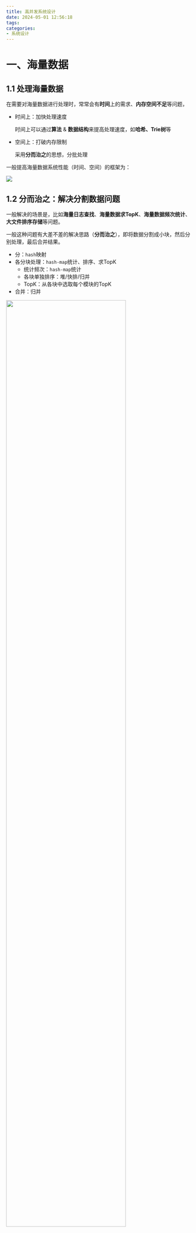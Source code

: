 ```yaml
---
title: 高并发系统设计
date: 2024-05-01 12:56:18
tags:
categories:
- 系统设计
---
```


# 一、海量数据

## 1.1 处理海量数据

在需要对海量数据进行处理时，常常会有**时间**上的需求、**内存空间不足**等问题，

- 时间上：加快处理速度

    时间上可以通过**算法** & **数据结构**来提高处理速度，如**哈希、Trie树**等
- 空间上：打破内存限制

    采用**分而治之**的思想，分批处理

一般提高海量数据系统性能（时间、空间）的框架为：

<img src="time_storage_xmind.png">

## 1.2 分而治之：解决分割数据问题

一般解决的场景是，比如**海量日志查找**、**海量数据求TopK**、**海量数据频次统计**、**大文件排序存储**等问题。

一般这种问题有大差不差的解决思路（**分而治之**），即将数据分割成小块，然后分别处理，最后合并结果。

- 分：`hash`映射
- 各分块处理：`hash-map`统计、排序、求TopK
    - 统计频次：`hash-map`统计
    - 各块单独排序：堆/快排/归并
    - TopK：从各块中选取每个模块的TopK
- 合并：归并

<img src="split_bigData.png" width="80%">

### 1.2.1 怎么分？- 哈希计算

一般对于海量数据排序、求频次tok等问题，内存无法一次性装入所有数据进行处理，所以我们选择将数据分成N部分，保证每一部分都可以单独在内存中处理。

由于数据是**无序**的，所以如果采用简单的分割，可能会导致**相同的数据不在同一部分**，从而导致**分块数据的统计结果并不正确**

举个例子，我们要对海量数据求TopK，如果我们采用简单的分割，从各个部分中求TopK，最后合并求最终实际的TopK，可能会导致当前这部分数据的非TopK数据跟其他部分的数据合并后可以成为TopK数据的情况，从而导致统计结果不正确。

所以我们需要**哈希计算**，将相同的数据哈希到同一部分，这样就可以保证相同的数据在同一部分，从而保证统计结果的正确性。

#### 分布式负载均衡

在分布式系统中，我们需要将数据分布到不同的服务器上，这样可以**保证每台服务器的负载均衡**，提高系统的性能。

一般在实现分布式**负载均衡**时，我们首选会采用**一致性哈希**算法，这样可以保证当服务器数量发生变化时，数据的分布变化较小，从而保证系统的稳定性。（避免缓存雪崩现象）

#### 哈希计算

哈希计算是将数据映射到一个固定的范围内，这样可以保证相同的数据映射到同一部分，从而保证数据的正确性。

#### 哈希碰撞

因为哈希结果是有值域范围（有限的），所以哈希碰撞是**不可避免**的，但是我们可以通过**哈希冲突解决**的方法来解决这个问题。

<img src="hash_collision.png" width="80%">

解决哈希碰撞的方法一般有两种：

- **开放地址法--不常用**：当哈希值发生冲突时，会继续寻找下一个空位置，直到找到空位置为止
- **拉链法**：将哈希值相同的数据放在同一个链表中，这样可以保证相同的数据在同一部分

    拉链法如下所示：

    <img src="hash_collision2.png" width="80%">

#### 哈希查找的时间复杂度

| 描述 | 查找时间复杂度 |
| :---: | :---: |
|哈希表|`O(1)`|
|哈希碰撞严重|退化为`O(n)`|

#### a. 普通哈希计算hash(data)%N

哈希计算的特点是**相同的数据哈希值相同**，所以当我们进行`hash(data)`时，相同的数据会有相同的计算结果，我们再确保这些相同计算结果的数据都放在同一部分即可。

之后怎么进行数据划分呢？

如果我们有N台服务器/需要将数据分出N部分，普通哈希计算会将**哈希值通过取模（求对N的余数）**分布在`0-N`之间，余数为`n`的数据就放在第`n`部分，这样通过哈希计算保证相同的数据取余后结果相同，也就是在同一部分。

#### b. 一致性哈希hash(data)%(2^32)

按照普通哈希计算，如果我们有N台服务器，当**服务器数量发生变化**时，数据的分布会发生变化，所有数据都要**重新计算哈希值**，然后进行**数据迁移**。

而解决这个问题的最好方法就是**一致性哈希**

**1）实现-哈希环**

一致性哈希将**数据hash(data)**、**服务器hash(IP or Mac)**都映射到一个**哈希环**上，通过对**2^32**取模，将数据映射到特定哈希环上。

通过顺时针查找，找到第一个大于等于**该数据data哈希值**的服务器，将数据放在这台服务器上。也就是环中某个区间的数据存在于某台服务器上。

<img src="consistent_hash.png" width="60%">

当服务器数量发生变化时，只需要对**部分数据**进行迁移，而不是全部数据。

如当删除一台服务器时，只需要将该服务器的数据迁移到下一台服务器即可，不需要进行大量数据的迁移。

**2）实现-虚拟节点**

在前面的一致性哈希中还存在一个问题，即**数据分布不均匀**，因为服务器的数量有限，如果两个服务器的哈希值在环中很靠近，那么会有一台服务器的数据很多，另一台服务器的数据很少，导致数据分布不均匀。

一致性哈希的实现中，为了保证数据的均匀分布，我们会采用**虚拟节点**的方式，将每台服务器映射到多个虚拟节点上，这样可以保证数据的均匀分布。

<img src="consistent_hash2.png" width="60%">

### 1.2.2 各分块怎么处理？

根据不同需求，我们可以采用不同的处理方式，如**求频次**->**排序**->**求TopK**、**海量数据去重**等。

#### 求频次：hash-map统计

求频次的问题，我们可以采用**hash-map**的方式，将数据映射到哈希表(`key:data,value:count`)中，然后统计频次。

**时间复杂度**：

**有序hash-map**的底层实现是**红黑树**，时间复杂度为`n*O(logn)`

**无序hash-map、set**的底层实现是**拉链法**，时间复杂度为`O(1)`、`O(n)`

| 描述 | 时间复杂度 |
| :---: | :---: |
|有序hash-map|`n*O(logn)`|
|无序hash-map|`O(1)`、`O(n)`|

#### 排序：堆/快排/归并

排序的问题，我们可以采用**堆排序**、**快排**、**归并**等方式时间复杂度较小的算法，将数据进行排序。

一般采用**堆排序**维护一个**大小为K的小根堆**，然后将数据插入堆中，当堆的大小超过K时，将堆顶元素删除，这样可以保证堆中的元素是TopK。

**时间复杂度**：

| 描述 | 时间复杂度 |
| :---: | :---: |
|堆排序|`O(nlogk)`|
|快速排序|`O(nlogn)`|
|归并排序|`O(nlogn)`|

#### 求TopK：从各块中选取TopK

对于最经典的从海量数据中求TopK的问题，我们可以从各分块中排序后先**分别求TopK**，最后**合并求最终的TopK**。

#### 海量数据去重

海量数据去重主要有两种方法：

- **hash-set**
    - 将数据映射到哈希表中，经计算后只有唯一值
    - 可以快速定位数据是否存在，时间复杂度为`O(1)`
    - 缺点是需要**额外的空间**来存储数据（空间换时间）

- **Trie树**
    - 将数据映射到Trie树中，相同前缀的数据只存储一次，通过共享前缀来节省空间
    - 定位时需要遍历Trie树，时间复杂度为`max(O(n*len),O(n*lgk))`（len为字符串长度，k为需要求的最频繁前k位）
    - 缺点是**空间复杂度**较高，但是可以**压缩存储**，节省空间

### 1.2.3 怎么合并？- 归并

合并还有个问题，就是如果**大文件**本身就不能一次性读入内存，那么对于**多个分块**的数据肯定也不能一次性读入内存。这里还是采用**归并**的方法，但是在进行两两归并时，我们需要**将内存划分成3个缓冲区**来动态实现归并。

- 将内存分为**3**块，2块用来存放**需要归并的分块**的数据，1块用来存放**合并后的数据**
- 从分块中读取数据，然后**归并**到**合并块**中
- 当**合并块满**时，将数据写入磁盘，然后继续读取数据
- 当**分块空**时，继续读取分块下一部分的数据

<img src="merge_bigData1.jpg" width="60%">

<img src="merge_bigData2.jpg" width="60%">

<img src="merge_bigData3.jpg" width="60%">


### 1.2.4 举例

**1）有一个1G大小的一个文件，里面每一行是一个词，词的大小不超过16字节内存限制大小是1M。返回频数最高的100个词**

由于内存限制，我们依然无法直接将大文件的所有词一次读到内存中。因此，同样可以采用**分治策略**，把一个大文件分解成多个小文件，**保证每个文件的大小小于 1MB（需要分成大约5000个）**，求各个小文件的Top100，进而直接将单个小文件读取到内存中进行处理。

- 分：分而治之/hash映射
    - 顺序读取文件，对于每个词x，取`hash(x)%5000`
    - 然后把该值存到5000个小文件(记为x0,x1…...x4999)中。这样每个文件大概是200k左右。
    - 如果其中有的小文件超过了1M大小，还可以按照类似的方法继续往下分，直到分解得到的小文件的大小都不超过1M。
- 处理：hash_map统计
    - 对每个小文件，采用`trie树/hash_map`等统计每个文件中出现的词以及相应的频率。
    - 堆/归并排序
    - 取出出现频率最大的`100`个词(可以用含100个结点的最小堆)后
    - 再把100个词及相应的频率存入文件，这样又得到了5000个文件
- 合：归并
    - 最后就是把这5000个文件进行**归并**(类似于归并排序)的过程了

**2）海量日志数据，提取出某日访问百度次数最多的那个IP**

百度作为国内第一大搜索引擎，每天访问它的**IP数量巨大**，如果想一次性把所有IP数据装进内存处理，则内存容量明显不够，故针对数据太大，内存受限的情况，可以**把大文件转化成(取模映射)小文件**，从而大而化小，逐个处理。
换言之，先映射，而后统计，最后排序。

- 分：分而治之/hash映射
    - 首先把这一天访问百度日志的所有IP提取出来
    - 然后逐个写入到一个大文件中
    - 接着采用映射的方法，比如`%1000`，把整个大文件映射为1000个小文件
- 处理：hash_map统计
    - 当大文件转化成了小文件，那么我们便可以采用`hash_map(ip, value)`来分别对1000个小文件中的IP进行频率统计，再找出每个小文件中出现频率最大的IP
    - 堆/快速排序
    - 找出那个频率最大的IP
- 合：归并
    - 最后，再对这1000个频率最大的IP进行归并排序，找出那个频率最大的IP

Hash取模是一种**等价映射**，不会存在同一个元素分散到不同小文件中去的情况，即这里采用的是`%1000`算法，那么**同一个IP在hash后，只可能落在同一个文件中**，不可能被分散的。

**3）给定a、b两个文件，各存放50亿个ur，每个url各占64字节，内存限制是4G，让你找出a、b文件共同的ur?**

可以估计每个文件大小为`5Gx64=320G`，远远大于内存限制的4G。所以不可能将其完全加载到内存中处理。考虑采取分而治之的方法。

- 分：分而治之/hash映射
    - **遍历文件a**，对每个url求取 `hash(URL)% 1000`，然后根据所取得的值将url分别存储到1000个小文件(记为a1-a999)中。这样每个小文件的大约为300M
    - **遍历文件b**，同样对每个url求取 `hash(URL)% 1000`，然后根据所取得的值将url分别存储到1000个小文件(记为b1-b999)中
    - 这样处理后，所有可能相同的url都在对应的小文件(即**a1 对应 b1**，a2 对应b2..，a999 对应 b999)中，**不对应的小文件不可能有相同的url**
- 处理+合并：hash_map统计
    - 首先对A的小文件在`hash_set`中进行去重操作
    - 然后查找B的小文件是否有url在刚才构建的`hash_set`中
    - 如果是，那么就是共同的url，存到文件里面就可以了

> 参考：[何为一致性哈希](https://blog.csdn.net/weixin_45683778/article/details/136694740)


# 二、高并发分布式系统设计基础

面对高并发场景，我们通常有两种大解决方向：

- 垂直方向：提升单机能力
    - 这种方式主要是通过**硬件升级**，如**购买多核高频机器，大内存，大容量磁盘**等
    - **软件优化**，如**多线程**、**异步**、**缓存**等
    - 但是这种方式有**瓶颈**，即**硬件成本高**，以及当硬件达到一定程度时，提升单机性能的效果会**递减**。
- 水平方向：分布式集群
    - 这种方式主要是通过**多台机器**，通过**微服务解耦**将数据分布到不同的机器上，从而提升系统的性能
        - 架构层次分层
        - 业务服务划分
    - 这种方式**成本低**，**可扩展性强**，但是**复杂度高**，需要考虑**数据一致性**、**负载均衡**等问题

当前最常见的高并发系统设计是**分布式系统设计**，即将数据分布到不同的机器上，通过**负载均衡**、**一致性哈希**等技术来提升系统的性能。因此后面我们主要讲的就是**水平方向分布式**场景下的设计理念和框架。

一般我们在分布式系统设计中，主要关注以下几个方面：

- **池化技术：内存池、线程池、连接池**
- **负载均衡：保证用户分流**
- **缓存：提高响应速度**
    - **分布式锁**
- **数据库存储**
    - **分布式事务**
- **消息队列**
- **限流：控制并发访问量，避免过载**
- **熔断**
- **降级：保证核心功能**

整体并发架构如下：

<img src="concurrent_architecture.jpg" width="80%">

## 2.1 分布式CAP理论

CAP理论是分布式系统设计中的一个重要理论，它指出在分布式系统中，**一致性（Consistency）、可用性（Availability）、分区容错性（Partition tolerance）**三者不可兼得，**只能同时满足其中两个**。

<img src="CAP.png" width="50%">

- **一致性C**
    **所有节点**在同一时间的数据是**一致**的，即**等同于所有节点访问同一份最新的数据副本**
- **可用性A**
    **客户的每个请求**都能够得到**非错响应**，但是但是不保证获取的数据为最新数据
- **分区容错性P**
    - **系统**能够**容忍网络分区**
    - 针对**一致性的容错性**：当不要求保证**一致性**时，每个节点使用**本地数据**，在同一时间内可能出现**全局不一致**，但是一段时间后**最终一致**
    - 针对**可用性的容错性**：必须保证**一致性**，但是**不保证可用性**，即**允许部分服务停止**，直到**网络分区**解决

**1）CA系统：单点集群**

对于业务扩展性不强、并发性要求不高的系统，我们可以采用**单点集群**的方式同时保证**一致性**和**可用性**

场景：**银行系统**、**图书馆管理系统**

**2）CP系统：放弃高可用性（高性能）**

对于对**一致性**要求较高的系统，我们可以采用**放弃可用性**的方式来保证**一致性**

一旦遇到**分区故障**，就要允许放弃**一部分业务**，通常性能不高

场景：火车票售票系统、redis

**3）AP系统：最终一致性**

某些场景下对**一致性**要求不高，我们可以采用**最终一致性**的方式来保证**绝对可用性**

通常很多分布式系统都是采用**AP**来实现的（买票时看到有几张余票，但是买的时候告诉你没有了，当再次刷新发现确实没票）

场景：**电商系统**、**社交系统（博客，微博）**、**搜索引擎**

## 2.2 系统并发指标

- **TPS**：一台服务器每秒能处理的**事务数**
    - 一个客户端请求就是一个事务
- **QPS**：一台服务器每秒能响应的**查询次数**
    - 一个客户端请求可能有多个查询，所以**QPS**是**TPS**的**倍数**，QPS>=TPS

<img src="QPS_TPS.png" width="30%">

- **并发数**：系统**同时**承载的并发用户数

- **响应时间**：系统**响应一个请求**的时间

## 2.3 分布式负载均衡

负载均衡是为了满足多台服务器情况下的**高可用**需求，通过**负载均衡（）**可以将**请求分发到不同的服务器实例上**，从而提高系统的性能。

负载均衡通过不断向**后端服务器**发送**心跳检测**，来检测服务器的**健康状态**，从而保证**负载均衡的准确性**。

负载均衡有**硬件负载均衡**和**软件负载均衡**两种方式：

- **硬件负载均衡**性能好，但是可扩展性差，成本高
- **软件负载均衡**性能一般，但是可扩展性强，成本低

目前常见的三种软件负载均衡：

- **基于DNS负载均衡**：通过**地理位置**or加权，根据IP映射到不同服务器
- **基于网络层负载均衡**：基于**IP地址和端口号**来分发流量
- **基于应用层负载均衡**：解包HTTP请求的特性（如请求头、URL、主机名等）来分发**不同业务请求**到**不同后端服务器**

<img src="LB2.png" width="80%">

一般大型服务器系统中，会同时包含这三种均衡方式

<img src="LB.png" width="50%">

### 2.3.1 DNS负载均衡

DNS对某个域名进行**IP映射**，DNS负载均衡通过**DNS解析**将**域名解析**到**多个不同的IP地址**，然后将解析后的IP地址返回给客户端，从而实现**负载均衡**。能够对网站加载进行加速

做为第一层的负载均衡，它能根据不同地理位置的用户返回**离用户最近的服务器**，减少中间的网络传输延迟和丢包率

但是由于DNS解析是**有缓存**的（包括本地DNS缓存、客户端缓存等），所以**DNS负载均衡**无法确保各地服务器**负载均匀**

**DNS负载均衡的实现策略**

**1）轮询策略**

DNS服务器中维护一个**服务器列表**，每次请求时按照**轮询**的方式返回**服务器列表**中的**下一个服务器IP**，也就是N台服务器的IP按照顺序返回给不同的客户端

缺点：无法根据各个服务器的**负载情况**和**地理位置**来返回服务器IP

**2）地理位置策略**

DNS服务器通过**解析**判断客户端请求的**来源IP地址**，然后将请求解析到**地理位置最近**的或者**网络延迟最低**的服务器

**3）权重策略**

每个服务器IP都有一个**权重值**，根据**权重值**来返回**服务器IP**

权重值可以根据**服务器负载情况**、**地理位置**等来设置

**4）智能DNS**

DNS可以通过：

- **心跳**监测服务器是否故障（定期向注册的服务器发送探测请求HTTP、TCP、ICMP等）
- 通过**服务器监测工具**定期收集注册服务器的**性能数据**
- 根据**性能数据**来**动态调整**服务器的**权重值**
- 结合**地理位置**和**动态权重值**返回**最优服务器IP**


### 2.3.2 网络层&应用层负载均衡：Nginx

**Nginx**具有**web服务器**、**负载均衡**、**反向代理**等功能，是一个**高性能**的**HTTP**和**反向代理**服务器。

**Nginx**是一种基于应用层的**软件负载均衡**，通常根据解析的**URL**来**反向代理转发请求**

**Nginx**的**负载均衡**有**轮询**、**加权轮询**、**IP哈希**、**最少连接**等策略

**1）IP哈希**

根据**客户端IP地址**的**哈希值**来**分配**请求，这样可以保证**同一个IP**的请求**始终**分配到**同一个服务器**上

**2）最少连接**

将请求分配到**连接数最少**的服务器上，这样可以保证**负载均衡**，但是**性能**可能会受到**影响**

## 2.4 分布式缓存

在高并发场景下，缓存机制可以**有效缓解实例服务器和数据库压力**、**提高网页访问速度**

<img src="Cache-type.png" width="80%">

<img src="Cache-problem.png" width="80%">

### 2.4.1 本地客户端缓存

常用于缓存**实时性不敏感**、**静态网页**，如在大促期间提前将一些**js/css/image**文件缓存至本地，避免在大促期间再次请求

本地客户端缓存可以通过**HTTP缓存机制**来实现

- 强制缓存
    - `Expires`字段：绝对时间
    - `Cache-Control`字段：倒计时时间
- 协商缓存
    - `Last-Modified`字段：当前缓存对应的最后修改时间
    - `E-tag`字段：当前缓存资源的**哈希值**
- 混合缓存

<img src="HTTP_cache_2.jpg" width="70%">

### 2.4.2 CDN-内容分发网络

CDN是由专门的机构在世界各地建立**边缘服务器**，用户通过DNS域名解析获取**最近的CDN服务器**，从该CDN服务器上获取资源而不是直接从实例服务器获取，大大加快了请求响应速度。

同时由于CDN替实例服务器分流了，所以还可以大大**减少带宽**（虽然还需要向CDN服务商付费）

CDN中的缓存内容：

- 静态网页资源
- 动态网页API接口

CDN缓存机制主要有两种：

- **主动推送**（push）：服务器主动将缓存push给CDN
- **拉去机制**（pull）：客户端首次访问CDN中不存在的资源，CDN主动从源服务器中获取数据并存储在CDN节点上

### 2.4.3 反向代理缓存

反向代理服务器如`Nginx`除了上面提到的负载均衡外，还可以通过**配置**具有**缓存**功能，也是存储**静态资源**，返回给用户时从缓存中拿，不再向源服务器请求

### 2.4.4 redis缓存

Redis缓存是指分散存储在服务器上，在**内存中进行计算的缓存**，相比磁盘中的数据库具有**更快的响应速度**

Redis是一种高性能的**键值key-value存储**系统，用其**快速的读写能力**和**一致性哈希算法**实现数据分片和**负载均衡**（通过一致性哈希算法分配给集群中的某个缓存）

**redis集群缓存带来的问题**

1）缓存穿透

问题：

- 请求**缓存和数据库都没有**的数据
    都去访问数据库 -> 数据库崩溃、服务器宕机

解决：

- **布隆过滤器**：将数据库中的数据映射到布隆过滤器中，当请求来临时，先通过布隆过滤器判断是否存在，不存在则直接返回
- **空值缓存**：将数据库中不存在的数据也存入缓存(设为空值)

2）缓存击穿

问题：

- **单个热点key失效**
    都去访问数据库 -> 数据库崩溃、服务器宕机

解决：

- **热点数据永不过期**：将热点数据设置为永不过期，当失效时，立即更新
- **互斥锁**：当热点数据失效时，通过互斥锁来保证只有一个线程去访问数据库，其他线程等待
- **多级缓存**

3）缓存雪崩

问题：

- **大量key同时失效**
    都去访问数据库 -> 数据库崩溃、服务器宕机
- 服务器宕机：
    采用普通哈希算法导致所有Key同时失效 -> 都去访问数据库 -> 数据库崩溃

解决：

- **缓存失效时间随机**：将缓存失效时间设置为随机时间，**避免同时失效**
- **多级缓存**

4）数据一致性

缓存一致性指的是**缓存与DB**之间的数据一致性

需要保证**始终一直**或**最终一致**

常用的解决方法是

- 缓存的分布式锁
- DB数据库的分布式事务

数据一致性的两种方法将在后面详细介绍

## 2.5 分布式消息队列

在高并发场景下，**同步**的请求处理方式往往会导致系统**响应时间变长**和**资源消耗增加**。

因此我们可以采用**异步**的方式，将**耗时的操作**或**复杂的业务逻辑**异步化处理，并将**结果通过消息队列传递**，可以实现**解耦**和异步化处理，在只需要**最终一致性**的场景下，很适合用来配合做流控。

**分布式缓存**在**读多写少**的场景性能优异，对于**写操作较多**的场景可以采用**消息队列**集群，它可以很好地做写请求异步化处理，实现**削峰填谷**的效果。

业界有很多著名的消息中间件，比如ZeroMQ，rabbitMQ，kafka等。

<img src="MessageQueue.png">

### 2.5.1 消息队列的优点

**1）异步**

如果我们按照同步的处理方式来设计，比如设计一个**用户注册**功能，会经过**用户注册->短信通知->增加积分**三个串行同步步骤，这种方式的话，总耗时是**三个步骤的总和**。

总耗时：10ms+100ms+100ms=210ms

<img src="message_queue1.png" width="60%">

而如果在中间加上一层**消息队列**实现异步并行处理，那么总耗时将只剩下**用户注册**这一步，因为通过异步方式，用户注册后消息队列就可以返回，后面的**两个耗时步骤**直接与消息队列通信拉取信息。用户不需要阻塞在那等待耗时步骤完成。

总耗时：10ms

<img src="message_queue2.png" width="60%">

**2）业务解耦**

业务解耦是在**异步**的基础上实现的，如果是同步的话，**用户注册**和**短信通知**是**紧耦合**的，如果**短信通知**出现问题，那么**用户注册**也会受到影响。

而使用了**消息队列**实现异步后，消息发送方和接收方不直接联系，各个业务之间也相对独立，不会因为**某个业务**的**宕机**影响到**其他业务**

**3）削峰填谷**

举个例子，在高并发场景下，假设1min内有30W个请求（`30W/min`），而后端业务服务器只能处理`1W/min`，那么超量的请求可能会导致服务器宕机。

加入我们在请求和处理方中间加上一层**消息队列**，消息队列只做简单的数据接收任务，能处理`100W/min`，此时由后端服务器主动向消息队列拉去任务就可以控制后端服务器不过载，达到控制流量的作用。

<img src="liuliang.png" width="70%">

### 2.5.2 消息队列优化设计

根据简陋版本消息队列的各种问题，可以进行优化来提高可用性及性能

根据Kafka的设计理念来剖析优化方向

**1）MQ数据堆积**

MQ中数据堆积本质是消费者消费能力差，可以通过**增加消费者线程**，也就是多消费者模式，同理也可以添加多生产者提高吞吐量

<img src="multiConsumers.jpg" width="60%">

**2）多生产者和多消费者竞争MQ**

**分Topic**

将消息队列根据**不同主题Topic**分为**多个MQ**减少冲突等待

<img src="multiTopic.jpg" width="60%">

**Topic的Partition分区**

单个Topic中还可以再细分成**多个Partition分区**，每个消费者对应一个Partition分区，从而**降低多线程竞争**

<img src="multiPartition.jpg" width="60%">

**3）高性能**

将多个Partition分布在不同机器上，每个机器称为**broker**

<img src="multiBroker.jpg" width="60%">

**4）高可用**

单个broker如果宕机了，该部分的功能将无法继续进行，因此可以设计**leader-follower**的集群方式

**leader**负责读写数据，**follower**负责复制数据，当**leader**宕机时可以从**follower**中选举出新的**leader**

<img src="leader-follower.jpg" width="60%">

**5）持久化**

数据放在内存中有宕机丢失的风险，因此数据还应该具备**持久化到磁盘**的能力

同时为了防止磁盘溢出，还应该设置**过期时间**

<img src="savetodisk.jpg" width="60%">

根据不同的优化策略，形成了不同的**消息队列中间件**，可以根据需求和中间件的优缺点选择合适的方案：

<table>
  <tr><th style="text-align: center;">中间件</th><th style="text-align: center;">RabbitMQ</th><th style="text-align: center;">RocketMQ</th><th style="text-align: center;">Kafka</th></tr>
  <tr><th style="text-align: center;">性能</th><td style="text-align: center;">6000/单机</td><td style="text-align: center;">12000/单机</td><td style="text-align: center;">100W/单机</td></tr>
  <tr><th style="text-align: center;">持久化</th><td style="text-align: center;">都支持（性能下降）</td><td style="text-align: center;">天生支持</td><td style="text-align: center;">天生支持</td></tr>
  <tr><th style="text-align: center;">多语言</th><td style="text-align: center;">主流都</td><td style="text-align: center;">Java</td><td style="text-align: center;">主流都</td></tr>
  <tr><th style="text-align: center;">综合</th><td style="text-align: center;">高可用、管理界面、集群不支持动态扩展</td><td style="text-align: center;">简单易用、适合大规模，但只支持Java</td><td style="text-align: center;">天生分布式、性能最好，但运维困难、带宽要求大</td></tr>
</table>


### 2.5.3 RabbitMQ设计

<img src="RabbitMQDesign.png">

RabbitMQ中主要涉及的模块元素有：

- **Producer生产者**：负责**生产和发送消息**，一般是直接与**交换机**连接
- **Connection连接**：生产者与Broker的连接、Broker与消费者的连接
- **virtual Host虚拟机**：一个Broker可以有多个虚拟机，每个虚拟机实现一种业务，虚拟机之间数据互相隔离
- **Exchange交换机**：生产者将消息发送到交换机，交换机根据**路由规则**将消息发送到**某个队列**
- **Queue队列**：存储消息的**缓冲区**
- **Comsumer消费者**：负责**接收和处理消息**
    - 多个消费者绑定同一个队列可以通过**消息轮询**的方式进行分发

<img src="RabbitMQ.jpg">

**1）消息丢失**

RabbitMQ的消息丢失主要有三种情况：

- **生产者丢失**：发送者发送失败，可能是**网络**原因
    - 通过**消息确认机制Comfirm**接收**ACK或NACK**以及重传来实现，确保消息投递到了queue中
- **Broker丢失**：消息未发送存储到queue中可能就出现**Broker宕机**等原因丢失
    - 通过**持久化**来实现
- **消费者丢失**：消息接收也可能因为**网络或者处理失败**等原因丢失
    - 通过**ACK事务机制**来实现。消费者成功处理完后才会发送**ACK**告知Broker可以删除该条消息

**2）消息重复**

消息可能出现重复消费的原因：

- **生产者重复推送**
- **Broker收到ACK后还未删除就宕机**：重启后会再次发送该消息给消费者
- **消费者处理完后未发送ACK就宕机**：重启后MQ超时没收到ACK会重新推送该条消息给消费者处理

解决方法：

**插入去重表**：消费去重表可以是MySQL存储，也可以是Redis存储

- 收到消息后先查询去重表，如果存在则不处理，否则将该消息插入去重表再进行处理
- 处理完再将该消息状态更改为已处理

**3）消息顺序**

除非采用单线程消费，否则**消息顺序**无法保证，但是可以尽量保证消息顺序

- 同一个**queue**中的消息是顺序的
- Exchange路由器指定分发同样的key到某个queue中
- **queue**中增加一些机制，只有某个操作收到ACK后才分发下一个

### 2.5.4 Kafka设计

Kafkade的设计架构在前面**优化**部分已经有大致提及了

<img src="KafkaStruct.jpg">

所以接下来还是将重心放在**Kafka**怎么解决**消息丢失**、**消息重复**、**消息顺序**三大问题

<img src="KafkaDesign.png">

**1）消息丢失**

- **生产者丢失**：发送者发送失败，可能是**网络**原因
    - 通过**消息确认机制Comfirm**接收**ACK或NACK**以及回调重传来实现，确保消息投递到了queue中
- **Broker丢失**：消息未发送存储到queue中可能就出现**Broker宕机**等原因丢失
    - 通过**持久化**来实现
    - Kafka对每个**Partition**提供了**leader-follower**的副本机制方式，当**leader**宕机时可以从**follower**中选举出新的**leader**
- **消费者丢失**：消息接收也可能因为**网络或者处理失败**等原因丢失
    - 通过**ACK事务机制**来实现。消费者成功处理完后才会发送**ACK**告知Broker可以删除该条消息

**2）消息重复**

Kafka的消息队列中通过**offset**来标记消息的位置，消费者消费完后会自动提交**offset**来避免重复消费，但是依然这也导致了如果**消费者宕机**，重启后消息队列可能触发了超时重传导致重复消费。

在这个背景下，避免消息重复处理的方式跟RabbitMQ一样，可以通过**插入去重表**来实现：

解决方法：

**插入去重表**：消费去重表可以是MySQL存储，也可以是Redis存储

- 收到消息后先查询去重表，如果存在则不处理，否则将该消息插入去重表再进行处理
- 处理完再将该消息状态更改为已处理

**3）消息顺序**

**为什么会出现消息顺序问题呢？**

Kafka的消息队列中，**同一个Partition**中的消息是有序的，但是**不同Partition**中的消息是**无序**的，因此如果**同一个业务**的消息被**路由分发到不同Partition**中，那么就会出现**消息消费顺序不是消息发送顺序**的问题。

解决方法：

基于这个背景，可以采用**自定义路由**的方式，将**同一个业务（指定的key）**的消息**路由到同一个Partition**中，再指定某个消费者线程去**定向取**某个Patition分区的消息，从而保证消息的顺序性。

- **自定义路由**：通过**自定义路由**将**同一个业务（按照key取模）**的消息**路由到同一个Partition**中
- **指定消费者**：指定某个消费者线程去**定向取某个Patition分区**的消息

**6）主从数据一致性**

前面提到Kafka会通过**leader-follower**的副本机制来减少数据丢失，这里的数据存储涉及**MySQL**或**Redis**数据库

- MySQL下的数据一致性：通过**Follower**节点拉取**Leader**的**binlog**日志，然后**同步**到**Follower**节点
- Redis下的数据一致性：主-从-从方式，主节点写入数据后，从节点同步数据，再从从节点同步到其他从节点

**5）leader-follower下的选举问题：ISR**

Kafka中的**leader-follower**机制是指**leader**负责读写数据，**follower**负责复制数据，当**leader**宕机时可以从**follower**中选举出新的**leader**

但是在**leader-follower**机制下，**follower**可能会出现**数据同步滞后**的问题，导致**数据不一致**。

为了解决这个问题，Kafka中引入了**ISR**机制，在**ISR**中维护一个集合，该集合是代表**存储最新数据离leader最近的follower**，只有**ISR**中的**follower**才能被选举为**leader**

因此采用ISR的好处主要有两个：

- **提高宕机后重选leader的效率**：只有ISR中的follower才能被选举为leader，提高了选举效率
- **避免数据丢失**：因为ISR中节点的数据和leader节点的数据是最接近的

## 2.6 分布式数据库

传统的数据库系统是**单机数据库**，在高并发场景下，单机数据库可能会出现**性能瓶颈**，面对这种需求，我们一般有**纵向扩展**和**横向扩展**两种方式。

- **纵向扩展**：提高单机数据库的性能，如**增加CPU**、**增加内存**、**增加硬盘**等
    - 成本过高，不适合现在海量数据的场景
- **横向扩展**：通过**分布式数据库**来实现，将数据分布在多个节点上，从而提高系统的性能
    - 适合海量数据的场景，需要考虑**数据库容灾**、**数据一致性**等问题

这里主要讨论怎么解决**数据库容灾**问题

数据库容灾是指在**数据库宕机**或**数据丢失**时，能够**快速恢复**数据，保证系统的**高可用性**

一般出现故障的原因主要有三大类：

- **服务器主机故障**：服务器过载宕机、网络故障等
- **机房故障**：机房电力系统出现问题、火灾等
- **地域故障**：发生地震、火灾等

出现这些问题最需要解决的就是**系统恢复**、**保证数据不丢失**

<img src="avoidProblem.png" width="60%">

**1）主从数据库备份**

通过**主从复制技术**、**binglog**等技术实现同步

**2）数据分片**

将数据根据**业务需求**，通过分片键如**用户ID**、**订单ID**等决定哪个数据库集群存储特定数据

**3）数据一致性**

通过**分布式事务**、**分布式锁**等技术来保证数据一致性

**4）防止过载**

通过前面讲到的**负载均衡**、**限流**等技术来保证系统不会因为过载而宕机

**5）读写分离**

应用中的**读操作**远远多于**写操作**，可以通过**读写分离**来减轻数据库的压力

写操作：主数据库

读操作：从数据库

<img src="readSlaveWriteMaster.jpg">

## 2.7 分布式事务和分布式锁

<img src="dataAll.png" width="80%">

这两种方式都是为了保证**MySQL**和**Redis**数据一致性的

服务器在响应读数据请求时，会先从**Redis**中读取数据，如果**Redis**中没有数据，再从**MySQL**中读取数据，然后将数据返回给客户端。

而对于**写数据**则有多种更新方式（建议采用删除Redis而不是更新修改Redis）：

- **先更新Redis再更新MySQL**：如果先更新Redis，那么如果MySQL更新失败回滚，还要再次回滚Redis
- **先更新MySQL再更新Redis**：如果先更新MySQL，那么当**线程1**被最新的**线程2**抢占CPU资源后，会出现线程2的数据先写入缓存，线程2的数据后写入数据库，导致缓存存的不是最新数据
- **先删除Redis再更新MySQL**：也会有数据不一致问题（通过**延迟双删**来解决）
<img src="deleteUpdate.png" width="60%">

- **先更新MySQL再删除Redis**：目前比较有效的方式
<img src="updateDelete.png" width="60%">

而由于分布式数据库有**读写分离**的设计，所以会有概率出现从数据库还没来得及更新，就被请求读取了，导致缓存与数据库数据不一致的问题

<img src="DistributedTransaction.jpg" width="60%">

这里的解决办法是加上一层消息队列保证顺序性。

### 2.7.1 分布式锁

传统的**同步锁**是**单机锁**，只能保证在单机下多线程的同步

而在**分布式**场景下，多个服务器之间的**同步**就需要**分布式锁**来实现，否则还会出现类似**超卖**现象

主流分布式锁有：

- Redis：通过**setnx**设置键值对，如果返回1则表示加锁成功，否则设置失败
    - 要记得加上锁过期时间，避免造成死锁
    <img src="RedisLock.jpg" width="60%">
    - 过期时业务还没执行完怎么办？---**添加一个线程每n秒判断服务器是否在线**、**给锁加一个唯一ID（UUID）**
    - 以上设计方式实际上可以通过**Redisson**来一步实现(lua脚本)
    <img src="Redisson.jpg" width="60%">
- Zookeeper：通过**临时节点**来实现分布式锁
    - 通过**创建临时节点**来实现分布式锁，如果**创建成功**则表示加锁成功，否则加锁失败
    - 通过**监听节点**来实现**锁释放**，当节点被删除时，其他节点可以重新加锁

### 2.7.2 分布式事务

**事务**是为了保证一组操作**要么全部成功，要么全部失败**，保证数据的**原子性**、**一致性**、**隔离性**和**持久性**

而在分布式场景下，多个不同业务是异步的，怎么保证一个业务失败后，其它业务也回滚呢？

<img src="DistributedTransaction2.jpg" width="60%">

**1）两阶段提交2PC**

**事务参与者**：多种业务的事务执行者

**事务协调者**：负责协调各个事务参与者的事务执行

2PC两个阶段是由**事务协调者**来协调的：

- **准备阶段**：
    - 事务协调者向所有事务参与者发送**prepare准备**请求
    - 各个事务参与者执行事务操作
    - 如果事务参与者执行成功，则返回**ACK**，否则返回**NACK**
- **提交阶段**：
    - 若正常收到所有**事务参与者**的**ACK**，则事务协调者向所有事务参与者发送**commit提交**请求
    - 某个事务迟迟没有返回**ACK**，则事务协调者会**回滚**所有事务参与者的事务

缺点：造成所有事务参与者**阻塞**，**性能**较差

**2）三阶段提交3PC**

相比2PC，3PC在**准备阶段**前多了一个**可否提交询问CanCommit**阶段，也就是先判断**事务服务器是否存活**，避免资源浪费

- **可否提交询问CanCommit**：
    - 事务协调者向所有事务参与者发送**CanCommit询问**请求
    - 事务参与者执行事务操作
    - 如果事务参与者执行成功，则返回**ACK**，否则返回**NACK**
- **准备阶段**
- **提交阶段**

缺点：依然存在事务进行时的全局阻塞

## 2.8 分布式限流

在**秒杀**等超高并发场景下，为了保证系统的**稳定性**，需要适当降低**用户体验**来平衡系统的**压力**

一般可以通过**拒绝服务**、**服务降级**、**特权VIP处理**、**限流**等方式来实现

经典的限流算法有4种：**计数器方式**、**滑动窗口**、**漏桶**、**令牌桶**

<img src="LimitFlow.png" width="60%">

### 2.8.1 计数器方式

计数器方式是最简单的限流算法，通过**固定一个计数器阈值**来记录**单位时间**内允许的**请求次数**

当在这段时间内某一刻总请求次数超过**阈值**时，则后面这段时间内将就拒绝服务

<img src="Counter.png" width="60%">

缺点：在两个相隔时间段内可能瞬间请求次数过多，导致**瞬间流量**过大

### 2.8.2 滑动窗口

在**计数器方式**的基础上，将大时间段再细分为**小时间段**，通过**滑动窗口**来动态累计请求次数

<img src="SlidingWindow.jpg" width="60%">

### 2.8.3 漏桶

漏桶算法是一种**固定容量**的**漏桶**缓存消息，消费者对桶的消费速率相对固定，而生产者的生产速率不固定，但是有容量限制，当桶满时，生产者将拒绝请求，从而实现限流

<img src="LeakyBucket.png" width="60%">

### 2.8.4 令牌桶

令牌桶的**容量不固定**，而是通过**中间人**按照一定速率往桶中**放入令牌token**，有点类似于空闲时段**攒钱**，在**繁忙时段**可以**花钱**，所以相比**漏桶**算法，在面对大流量时可以快速处理

当请求来临时，先从桶中**取出令牌**，如果**有令牌**则处理请求，否则拒绝请求

<img src="TokenBucket.png" width="60%">

## 2.9 分布式熔断和降级

熔断与降级的区别：熔断可能会调用降级机制，但是降级不会调用熔断机制

<img src="CircuitBreakerAndDegrade.png" width="60%">

### 2.9.1 熔断

在某些情况下，系统**大量下游节点出现异常**，那么会影响整个系统的**稳定性**

而熔断（Circuit Breaking）是面向不稳定服务场景设计的，它能最大限度避免下游服务不稳定对上游服务带来的影响。

当**某个下游业务不稳定时**，可以通过**熔断**机制先把不稳定的服务**熔断**，然后**降级**处理

<img src="CircuitBreaker.png" width="60%">

熔断判断方法：

- **异常率**：当**异常率**超过一定阈值时，就会触发熔断
- **响应超时率**：当**响应超时率**超过一定阈值时，就会触发熔断

## 2.9.2 降级

降级是为了解决**资源不足**和**访问量过大**的问题，通过**降低牺牲一些业务（停某些业务）或流程（强一致性变最终一致）**来保证系统的**稳定性**

降级的方式有：

- **停止某些业务**：比如在**秒杀**高并发场景下，可以**停止注册**业务
- **强一致性变最终一致性**：比如在**秒杀**高并发场景下，可以**降级**为**最终一致性**

## 2.10 UUID-雪花算法

UUID是由**32个16进制**数字，也就是**16^32=2^128**128位组成的，一般是**全球唯一**，是通过**雪花算法（生成分布式全局唯一ID的算法）**生成的

UUID的产生一般与**时间戳**、**网卡MAC地址**、**随机数**等有关

优点：**全球唯一**、**不重复**

缺点：**无序**、**存储空间大**、**字符串存储，查询效率低**

> 参考：[架构设计之道：高并发架构设计](https://mbd.baidu.com/newspage/data/landingsuper?rs=3122157695&ruk=qiRiJMGafDiNgx10N6x2lQ&urlext=%7B%22cuid%22%3A%22luHda_icH8_KPHtLYaSIflaqBil6uBuCluvsalixS8_v8SiE_aSau08sHaJUfQulE6HmA%22%7D&isBdboxFrom=1&pageType=1&sid_for_share=&context=%7B%22nid%22%3A%22news_9293703006842681579%22,%22sourceFrom%22%3A%22search%22%7D)
> 
> 参考：[分布式之CAP原则详解](https://blog.csdn.net/lixinkuan328/article/details/95535691)
> 
> 参考：[面试场景题积累汇总](https://mbd.baidu.com/ug_share/mbox/4a83aa9e65/share?product=smartapp&tk=3fdf4dfbc1f1d088d6a696bbd8b2aa5a&share_url=https%3A%2F%2Fyebd1h.smartapps.cn%2Fpages%2Fblog%2Findex%3FblogId%3D128606461%26_swebfr%3D1%26_swebFromHost%3Dbaiduboxapp&domain=mbd.baidu.com)
> 
> 参考：[高并发架构设计（三大利器：缓存、限流和降级）](https://blog.itpub.net/70024922/viewspace-3005053/)
> 
> 参考：[深入消息队列MQ，看这篇就够了！](https://zhuanlan.zhihu.com/p/431149128)


# 三、常见的分布式系统设计场景

## 3.1 秒杀系统设计

<img src="SecondKillStruct.png" width="80%">

整体架构主要包括**Redis预扣库存**、**Kafka异步下单**、**MySQL扣除实际库存**、**前端跳转支付**等步骤，一般的流程为**请求->限流组件->Redis预扣->库存服务**

具体流程如下：

<img src="SecondKill.png" width="80%">

### 3.1.1 限流

限流一般是在接入系统前进行的预处理，一般由专门的**限流组件**在**网关**端实现，通过**令牌桶**、**漏桶**等算法来实现

当请求超过一定阈值时，就会触发**限流**，返回**请求太多**的提示来拒绝请求服务

### 3.1.2 Redis预扣库存

Redis预扣库存主要有以下的步骤：

- **预扣库存（管理订单名额）+限额**：用户请求到达后，先从**Redis**中**预扣库存**，如果**库存不足**则返回**库存不足**的提示
- **LUA保证原子性**：通过**LUA脚本**来保证**预扣库存**的**原子性**，避免**超卖**的问题
- **状态记录逻辑**：secNum（uuid）做为key来存储状态信息

### 3.1.3 Kafka异步下单

Redis预扣除后，怎么把实际的订单消息传给**MySQL**进行**实际订单生成**和**库存扣除**呢？

**1）直接打到MySQL**

由于Redis已经进行预扣除，只有拿到**入场券**的订单才能交给MySQL，如果此时**商品秒杀库存总额**只有几百或者几千，那么直接打到MySQL也是可以的

但是如果**商品秒杀库存总额**有几十万、几百万，那么直接打到MySQL就会导致**MySQL**的**压力**过大，因此需要**异步下单**

**2）Kafka异步下单**

Kafka中存储**订单消息**交给MySQL消费，通过同一商品在**同一分区**中，保证**订单生成**的**顺序性**

消费队列的数据主要包括：**订单ID**、**用户ID**、**商品ID**、**商品数量**、**商品价格**等信息

### 3.1.4 MySQL扣除实际库存

**1）扣除库存**

MySQL中的**商品库存**是**实际库存**，通过**商品ID**来**扣除库存**

**2）订单生成**

通过**订单ID**、**用户ID**、**商品ID**、**商品数量**、**商品价格**等信息来生成**订单**

**3）订单状态**

订单生成后，需要**更新订单状态**，比如**已支付**、**未支付**等状态

### 3.1.5 前端跳转支付

订单生成后，需要**跳转支付**，通过**支付宝**、**微信**等支付方式来完成支付

支付完成后，需要**更新订单状态**为**已支付**，同时**扣除用户余额**等操作

### 3.1.6 更新Redis库存

支付完成后，需要**更新Redis库存**，将**预扣库存**更新为**实际库存**

## 3.2 扫码登录设计

### 3.2.1 token

**token**是指**令牌**，是一种**身份验证**的方式，通过**token**来**验证用户身份**，**保护用户隐私**

我们通常在网页中登陆一次后，下次访问不需要再次登陆，就是通过**token**来实现的：

- **token生成**：通过**用户ID**、**时间戳**、**密钥**等信息生成**token**
- **token验证**：
    - 通过**token**来验证用户身份，如果**token**过期或者不正确则需要重新登陆
    - 由于token中的value包含设备信息，所以就算被窃取也很难保证设备信息一致

### 3.2.2 扫码登录设计思路

<img src="scanLogin.png" width="80%">

- 获取二维码
    - PC端：携带设备信息->请求后端二维码ID
    - 后端Redis：产生二维码ID（状态为：待扫码）->关联二维码ID和设备信息->返回二维码ID
- 显示二维码
    - PC端：前端展示二维码
    - PC端：开始不断轮询后端二维码ID状态
- 登录扫码
    - 移动端：扫码获得二维码ID->发起扫码请求
    - 后端Redis：根据二维码ID关联用户ID（状态改为：待确认）->生成临时token->返回临时token
    - PC端：轮询到状态改变，显示用户对应头像（等待移动端确认）
- 确认登录
    - 移动端：确认登录->携带临时token->请求后端
    - 后端Redis：删除临时token->根据用户ID生成token->二维码关联用户ID（状态改为：已激活）
    - PC端：轮询到状态改变，获取token并登录

### 3.2.3 扫码登录设计

#### 3.2.3.1 数据结构

采用Redis做为存储，为了保证原子性，需要通过**Lua**来操作

以`key-value`的形式存储数据：

<table>
  <tr>
    <th style="text-align: center; font-weight: bold;">key</th>
    <td>二维码ID</td>
  </tr>
  <tr>
    <th rowspan="4" style="text-align: center; font-weight: bold;">value(Json)</th>
    <td>accountID</td>
  </tr>
  <tr>
    <td>deviceInfo(设备ID、设备MAC、地理位置...)</td>
  </tr>
  <tr>
    <td>status(待扫码、待确认、待激活)</td>
  </tr>
  <tr>
    <td>pctoken</td>
  </tr>
</table>

```json
{
    //qrID
    "qrIDxxx":{
        "accountID":"dsfsd1231321f",
        "deviceInfo":{
            "deviceID":"sdfsfaldfhfshlfhds",
            "deviceType":"mac",
            "position":"shenzhen"
        },
        "status": 3,//激活
        "pcToken":"xxxxxxxx"
    }
}
```

#### 3.2.3.1 临时token作用（安全性）

临时token是为了绑定扫码的**移动端设备**，这样就算**token**被**截获**，也无法**登录**，因为**token**是**绑定设备**的

